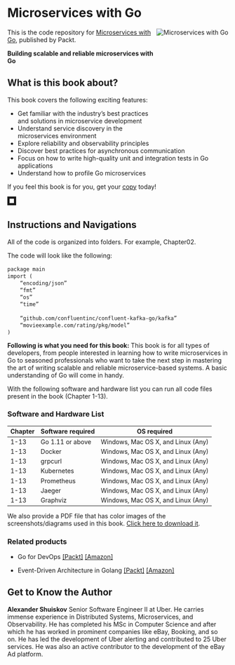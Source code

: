 # Microservices with Go

<a href="https://www.packtpub.com/product/microservices-with-go/9781804617007"><img src="https://m.media-amazon.com/images/I/412x+RC-FJL._SX403_BO1,204,203,200_.jpg" alt="Microservices with Go" height="256px" align="right"></a>

This is the code repository for [Microservices with Go](https://www.packtpub.com/product/microservices-with-go/9781804617007), published by Packt.

**Building scalable and reliable microservices with Go**

## What is this book about?

This book covers the following exciting features:
* Get familiar with the industry’s best practices and solutions in microservice development
* Understand service discovery in the microservices environment
* Explore reliability and observability principles
* Discover best practices for asynchronous communication
* Focus on how to write high-quality unit and integration tests in Go applications
* Understand how to profile Go microservices

If you feel this book is for you, get your [copy](https://www.amazon.com/dp/1804617008) today!

<a href="https://www.packtpub.com/?utm_source=github&utm_medium=banner&utm_campaign=GitHubBanner"><img src="https://raw.githubusercontent.com/PacktPublishing/GitHub/master/GitHub.png" 
alt="https://www.packtpub.com/" border="5" /></a>

## Instructions and Navigations
All of the code is organized into folders. For example, Chapter02.

The code will look like the following:
```
package main
import (
    “encoding/json”
    “fmt”
    “os”
    “time”
    
    “github.com/confluentinc/confluent-kafka-go/kafka”    
    “movieexample.com/rating/pkg/model”
)
```

**Following is what you need for this book:**
This book is for all types of developers, from people interested in learning how to write microservices in Go to seasoned professionals who want to take the next step in mastering the art of writing scalable and reliable microservice-based systems. A basic understanding of Go will come in handy.

With the following software and hardware list you can run all code files present in the book (Chapter 1-13).
### Software and Hardware List
| Chapter | Software required | OS required |
| -------- | ------------------------------------ | ----------------------------------- |
| 1-13 | Go 1.11 or above | Windows, Mac OS X, and Linux (Any) |
| 1-13 | Docker | Windows, Mac OS X, and Linux (Any) |
| 1-13 | grpcurl | Windows, Mac OS X, and Linux (Any) |
| 1-13 | Kubernetes | Windows, Mac OS X, and Linux (Any) |
| 1-13 | Prometheus | Windows, Mac OS X, and Linux (Any) |
| 1-13 | Jaeger | Windows, Mac OS X, and Linux (Any) |
| 1-13 | Graphviz | Windows, Mac OS X, and Linux (Any) |

We also provide a PDF file that has color images of the screenshots/diagrams used in this book. [Click here to download it](https://github.com/PacktPublishing/microservices-with-go).

### Related products
* Go for DevOps [[Packt]](https://www.packtpub.com/product/go-for-devops/9781801818896?utm_source=github&utm_medium=repository&utm_campaign=9781801818896) [[Amazon]](https://www.amazon.com/dp/1801818894)

* Event-Driven Architecture in Golang [[Packt]](https://www.packtpub.com/product/event-driven-architecture-in-golang/9781803238012#:~:text=Event%2DDriven%20Architecture%20in%20Golang%20is%20an%20approach%20used%20to,internally%2C%20and%20externally%20using%20messages.?utm_source=github&utm_medium=repository&utm_campaign=9781803238012) [[Amazon]](https://www.amazon.com/dp/1803238011)


## Get to Know the Author
**Alexander Shuiskov**
Senior Software Engineer II at Uber. He carries immense experience in Distributed Systems, Microservices, and Observability. He has completed his MSc in Computer Science and after which he has worked in prominent companies like eBay, Booking, and so on. He has led the development of Uber alerting and contributed to 25 Uber services. He was also an active contributor to the development of the eBay Ad platform.
